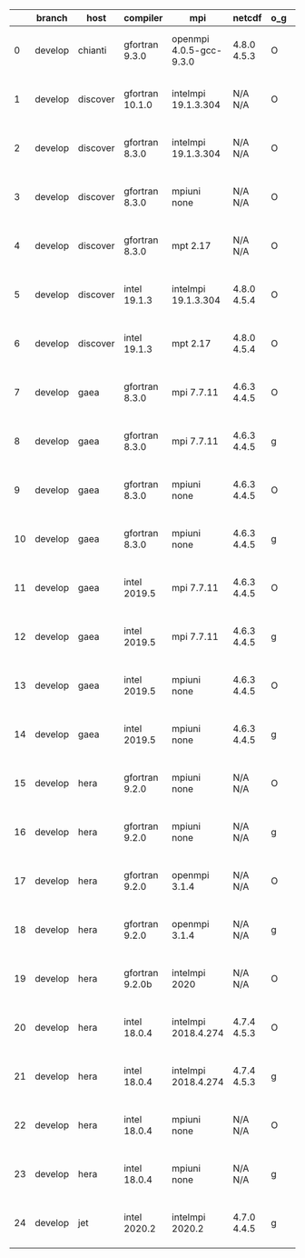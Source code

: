 |    | branch   | host     | compiler        | mpi                     | netcdf      | o_g   | os     | build   | u_pass   | u_fail   | s_pass   | s_fail   | e_pass   | e_fail   | nuopc_pass   | nuopc_fail   | artifacts_hash                                                                                                                                                      | modified                  |
|----|----------|----------|-----------------|-------------------------|-------------|-------|--------|---------|----------|----------|----------|----------|----------|----------|--------------|--------------|---------------------------------------------------------------------------------------------------------------------------------------------------------------------|---------------------------|
|  0 | develop  | chianti  | gfortran 9.3.0  | openmpi 4.0.5-gcc-9.3.0 | 4.8.0 4.5.3 | O     | Linux  | pass    | 13269    | 0        | 49       | 0        | 80       | 0        | 50           | 0            | [artifacts](https://github.com/esmf-org/esmf-test-artifacts/tree/b3ccd2c9649289c7a7606e64dc60c36119ee5ff1/develop/chianti/gfortran/9.3.0/O/openmpi/4.0.5-gcc-9.3.0) | 2022-03-22 01:54:03 -0400 |
|  1 | develop  | discover | gfortran 10.1.0 | intelmpi 19.1.3.304     | N/A N/A     | O     | Linux  | pass    | 13254    | 15       | 49       | 0        | 80       | 0        | 50           | 0            | [artifacts](https://github.com/esmf-org/esmf-test-artifacts/tree/3263686738f128553264973a0dbc733f5a24b927/develop/discover/gfortran/10.1.0/O/intelmpi/19.1.3.304)   | 2022-03-22 02:02:43 -0400 |
|  2 | develop  | discover | gfortran 8.3.0  | intelmpi 19.1.3.304     | N/A N/A     | O     | Linux  | pass    | 13254    | 15       | 49       | 0        | 80       | 0        | 50           | 0            | [artifacts](https://github.com/esmf-org/esmf-test-artifacts/tree/f41e6818c65ca3d2d6c62f6d62c3c2ab101cb622/develop/discover/gfortran/8.3.0/O/intelmpi/19.1.3.304)    | 2022-03-22 02:04:43 -0400 |
|  3 | develop  | discover | gfortran 8.3.0  | mpiuni none             | N/A N/A     | O     | Linux  | pass    | 11742    | 0        | 8        | 0        | 43       | 0        | 0            | 50           | [artifacts](https://github.com/esmf-org/esmf-test-artifacts/tree/66e09703320dbe0e8c9e4e87fd71d31eeba1fff7/develop/discover/gfortran/8.3.0/O/mpiuni/none)            | 2022-03-22 01:55:02 -0400 |
|  4 | develop  | discover | gfortran 8.3.0  | mpt 2.17                | N/A N/A     | O     | Linux  | pass    | 13269    | 0        | 49       | 0        | 80       | 0        | 46           | 4            | [artifacts](https://github.com/esmf-org/esmf-test-artifacts/tree/aeadee7694feb3bdfc019bfe6f8c7c10d2f98756/develop/discover/gfortran/8.3.0/O/mpt/2.17)               | 2022-03-22 01:57:17 -0400 |
|  5 | develop  | discover | intel 19.1.3    | intelmpi 19.1.3.304     | 4.8.0 4.5.4 | O     | Linux  | pass    | 13269    | 0        | 49       | 0        | 80       | 0        | 50           | 0            | [artifacts](https://github.com/esmf-org/esmf-test-artifacts/tree/5433bb4914e052f0c7a4fca5f0a74b0625c73c4e/develop/discover/intel/19.1.3/O/intelmpi/19.1.3.304)      | 2022-03-22 02:16:43 -0400 |
|  6 | develop  | discover | intel 19.1.3    | mpt 2.17                | 4.8.0 4.5.4 | O     | Linux  | pass    | 13269    | 0        | 49       | 0        | 80       | 0        | 50           | 0            | [artifacts](https://github.com/esmf-org/esmf-test-artifacts/tree/464d6cf78b30cd59b49e520c98e101006a0b5201/develop/discover/intel/19.1.3/O/mpt/2.17)                 | 2022-03-22 02:05:42 -0400 |
|  7 | develop  | gaea     | gfortran 8.3.0  | mpi 7.7.11              | 4.6.3 4.4.5 | O     | Unicos | pass    | 13268    | 1        | 49       | 0        | 80       | 0        | 47           | 3            | [artifacts](https://github.com/esmf-org/esmf-test-artifacts/tree/c11ee4e64df3dd071386a8cb96a95761d6faa542/develop/gaea/gfortran/8.3.0/O/mpi/7.7.11)                 | 2022-03-22 01:59:54 -0400 |
|  8 | develop  | gaea     | gfortran 8.3.0  | mpi 7.7.11              | 4.6.3 4.4.5 | g     | Unicos | pass    | pending  | pending  | pending  | pending  | pending  | pending  | pending      | pending      | [artifacts](https://github.com/esmf-org/esmf-test-artifacts/tree/59dc39807c8ef050b30b264cc2ce29b97ecf2028/develop/gaea/gfortran/8.3.0/g/mpi/7.7.11)                 | 2022-03-22 01:09:08 -0400 |
|  9 | develop  | gaea     | gfortran 8.3.0  | mpiuni none             | 4.6.3 4.4.5 | O     | Unicos | pass    | 11742    | 0        | 8        | 0        | 43       | 0        | 0            | 50           | [artifacts](https://github.com/esmf-org/esmf-test-artifacts/tree/4f73156f1cdfa48e788e70858661fed9cfeba472/develop/gaea/gfortran/8.3.0/O/mpiuni/none)                | 2022-03-22 01:33:36 -0400 |
| 10 | develop  | gaea     | gfortran 8.3.0  | mpiuni none             | 4.6.3 4.4.5 | g     | Unicos | pass    | pending  | pending  | pending  | pending  | pending  | pending  | pending      | pending      | [artifacts](https://github.com/esmf-org/esmf-test-artifacts/tree/34289d34616945c2a1a17fc4464ca44ae9cd13c1/develop/gaea/gfortran/8.3.0/g/mpiuni/none)                | 2022-03-22 00:56:24 -0400 |
| 11 | develop  | gaea     | intel 2019.5    | mpi 7.7.11              | 4.6.3 4.4.5 | O     | Unicos | pass    | 13254    | 15       | 49       | 0        | 80       | 0        | 47           | 3            | [artifacts](https://github.com/esmf-org/esmf-test-artifacts/tree/9c877327a51478b810b7c2b1775e368fef461a02/develop/gaea/intel/2019.5/O/mpi/7.7.11)                   | 2022-03-22 01:46:06 -0400 |
| 12 | develop  | gaea     | intel 2019.5    | mpi 7.7.11              | 4.6.3 4.4.5 | g     | Unicos | pass    | pending  | pending  | pending  | pending  | pending  | pending  | pending      | pending      | [artifacts](https://github.com/esmf-org/esmf-test-artifacts/tree/93bd57fb71ef9105a5c98634e1b5c32905f97a0e/develop/gaea/intel/2019.5/g/mpi/7.7.11)                   | 2022-03-22 01:25:11 -0400 |
| 13 | develop  | gaea     | intel 2019.5    | mpiuni none             | 4.6.3 4.4.5 | O     | Unicos | pass    | 11727    | 15       | 8        | 0        | 43       | 0        | 0            | 50           | [artifacts](https://github.com/esmf-org/esmf-test-artifacts/tree/0715da779de3579e4cc1350c075816abdf5ee704/develop/gaea/intel/2019.5/O/mpiuni/none)                  | 2022-03-22 01:32:22 -0400 |
| 14 | develop  | gaea     | intel 2019.5    | mpiuni none             | 4.6.3 4.4.5 | g     | Unicos | pass    | 11727    | 15       | 8        | 0        | 43       | 0        | 0            | 50           | [artifacts](https://github.com/esmf-org/esmf-test-artifacts/tree/e9a92752b688c20c466db8b226a1dd8aa6398d3c/develop/gaea/intel/2019.5/g/mpiuni/none)                  | 2022-03-22 02:11:34 -0400 |
| 15 | develop  | hera     | gfortran 9.2.0  | mpiuni none             | N/A N/A     | O     | Linux  | fail    | fail     | fail     | fail     | fail     | fail     | fail     | 0            | 50           | [artifacts](https://github.com/esmf-org/esmf-test-artifacts/tree/37a8c20adbdf83b7d0d8c68699f9e77eb949a2cf/develop/hera/gfortran/9.2.0/O/mpiuni/none)                | 2022-03-22 05:54:49 +0000 |
| 16 | develop  | hera     | gfortran 9.2.0  | mpiuni none             | N/A N/A     | g     | Linux  | fail    | fail     | fail     | fail     | fail     | fail     | fail     | 0            | 50           | [artifacts](https://github.com/esmf-org/esmf-test-artifacts/tree/ae7e57ca884db54a68e10415c44607edab8dd021/develop/hera/gfortran/9.2.0/g/mpiuni/none)                | 2022-03-22 06:03:47 +0000 |
| 17 | develop  | hera     | gfortran 9.2.0  | openmpi 3.1.4           | N/A N/A     | O     | Linux  | fail    | fail     | fail     | fail     | fail     | fail     | fail     | 0            | 50           | [artifacts](https://github.com/esmf-org/esmf-test-artifacts/tree/645f10dbe08c207d3bbd84971d486f3d74981963/develop/hera/gfortran/9.2.0/O/openmpi/3.1.4)              | 2022-03-22 05:54:45 +0000 |
| 18 | develop  | hera     | gfortran 9.2.0  | openmpi 3.1.4           | N/A N/A     | g     | Linux  | fail    | fail     | fail     | fail     | fail     | fail     | fail     | 0            | 50           | [artifacts](https://github.com/esmf-org/esmf-test-artifacts/tree/f42730f3bba7f822c6c8356e4f903e1680a82239/develop/hera/gfortran/9.2.0/g/openmpi/3.1.4)              | 2022-03-22 06:06:22 +0000 |
| 19 | develop  | hera     | gfortran 9.2.0b | intelmpi 2020           | N/A N/A     | O     | Linux  | pass    | pending  | pending  | pending  | pending  | pending  | pending  | pending      | pending      | [artifacts](https://github.com/esmf-org/esmf-test-artifacts/tree/21e71f15047baacb40f9e99d7ca984b32acdb20b/develop/hera/gfortran/9.2.0b/O/intelmpi/2020)             | 2022-03-22 06:01:38 +0000 |
| 20 | develop  | hera     | intel 18.0.4    | intelmpi 2018.4.274     | 4.7.4 4.5.3 | O     | Linux  | pass    | pending  | pending  | pending  | pending  | pending  | pending  | pending      | pending      | [artifacts](https://github.com/esmf-org/esmf-test-artifacts/tree/492d0f9846c06d0b518c8c96b6356eb42a8de5a0/develop/hera/intel/18.0.4/O/intelmpi/2018.4.274)          | 2022-03-22 06:01:28 +0000 |
| 21 | develop  | hera     | intel 18.0.4    | intelmpi 2018.4.274     | 4.7.4 4.5.3 | g     | Linux  | pass    | pending  | pending  | pending  | pending  | pending  | pending  | pending      | pending      | [artifacts](https://github.com/esmf-org/esmf-test-artifacts/tree/29f163165748299945df1a12a6f1e89b0c9d34df/develop/hera/intel/18.0.4/g/intelmpi/2018.4.274)          | 2022-03-22 06:07:36 +0000 |
| 22 | develop  | hera     | intel 18.0.4    | mpiuni none             | N/A N/A     | O     | Linux  | fail    | fail     | fail     | fail     | fail     | fail     | fail     | 0            | 50           | [artifacts](https://github.com/esmf-org/esmf-test-artifacts/tree/bc671ce8eda998b93c3ca5d3aa4935a1279a8906/develop/hera/intel/18.0.4/O/mpiuni/none)                  | 2022-03-22 05:54:36 +0000 |
| 23 | develop  | hera     | intel 18.0.4    | mpiuni none             | N/A N/A     | g     | Linux  | fail    | fail     | fail     | fail     | fail     | fail     | fail     | 0            | 50           | [artifacts](https://github.com/esmf-org/esmf-test-artifacts/tree/7266dfdc4e9b81fde804bbe95d799594cae559eb/develop/hera/intel/18.0.4/g/mpiuni/none)                  | 2022-03-22 06:02:29 +0000 |
| 24 | develop  | jet      | intel 2020.2    | intelmpi 2020.2         | 4.7.0 4.4.5 | g     | Linux  | pass    | 13269    | 0        | 49       | 0        | 80       | 0        | 50           | 0            | [artifacts](https://github.com/esmf-org/esmf-test-artifacts/tree/4fcf55d8448d58601c962ecc2a69e1a75c4c9ff1/develop/jet/intel/2020.2/g/intelmpi/2020.2)               | 2022-03-22 04:57:25 +0000 |